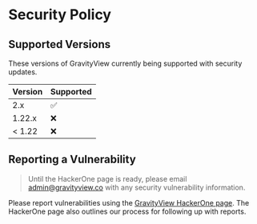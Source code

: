 # Security Policy

## Supported Versions

These versions of GravityView currently being supported with security updates.

| Version | Supported          |
| ------- | ------------------ |
| 2.x   | :white_check_mark: |
| 1.22.x   | :x: |
| < 1.22   | :x:                |

## Reporting a Vulnerability

> Until the HackerOne page is ready, please email admin@gravityview.co with any security vulnerability information.

Please report vulnerabilities using the [GravityView HackerOne page](https://hackerone.com/gravityview). 
The HackerOne page also outlines our process for following up with reports.
